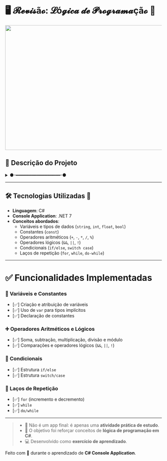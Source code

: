 # 🖥️ 𝓡𝓮𝓿𝓲𝓼ã𝓸: 𝓛ó𝓰𝓲𝓬𝓪 𝓭𝓮 𝓟𝓻𝓸𝓰𝓻𝓪𝓶𝓪çã𝓸 🔄  

<img src="https://i.gifer.com/Fc7K.gif" width="900" height="400" />  

## 💬 **Descrição do Projeto**
<details>
  <summary>
  ●-━━━━━━━━━━━━━━━━━-●
  </summary>
  ❝ Este projeto é uma revisão prática de lógica de programação em C#, abordando variáveis, operadores, condicionais, laços e constantes, com exemplos comentados e exercícios de sintaxe. Serve para reforçar conceitos básicos e intermediários de programação. ❞  
  <br>
</details>

---

## 🛠️ **Tecnologias Utilizadas** 🔧
- **Linguagem**: C#  
- **Console Application**: .NET 7  
- **Conceitos abordados**:  
  - Variáveis e tipos de dados (`string`, `int`, `float`, `bool`)  
  - Constantes (`const`)  
  - Operadores aritméticos (`+`, `-`, `*`, `/`, `%`)  
  - Operadores lógicos (`&&`, `||`, `!`)  
  - Condicionais (`if/else`, `switch case`)  
  - Laços de repetição (`for`, `while`, `do-while`)  

---

# ✅ **Funcionalidades Implementadas**

### 📝 **Variáveis e Constantes**
- [✅] Criação e atribuição de variáveis  
- [✅] Uso de `var` para tipos implícitos  
- [✅] Declaração de constantes  

### ➕ **Operadores Aritméticos e Lógicos**
- [✅] Soma, subtração, multiplicação, divisão e módulo  
- [✅] Comparações e operadores lógicos (`&&`, `||`, `!`)  

### 🔀 **Condicionais**
- [✅] Estrutura `if/else`  
- [✅] Estrutura `switch/case`  

### 🔁 **Laços de Repetição**
- [✅] `for` (incremento e decremento)  
- [✅] `while`  
- [✅] `do/while`  

---

> - 🚫 Não é um app final: é apenas uma **atividade prática de estudo**.  
> - 📌 O objetivo foi reforçar conceitos de **lógica de programação em C#**.  
> - 💻 Desenvolvido como **exercício de aprendizado**.  

Feito com 💜 durante o aprendizado de **C# Console Application**.
